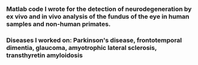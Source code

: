 ### Matlab code I wrote for the detection of neurodegeneration by ex vivo and in vivo analysis of the fundus of the eye in human samples and non-human primates.
### Diseases I worked on: Parkinson's disease, frontotemporal dimentia, glaucoma, amyotrophic lateral sclerosis, transthyretin amyloidosis
